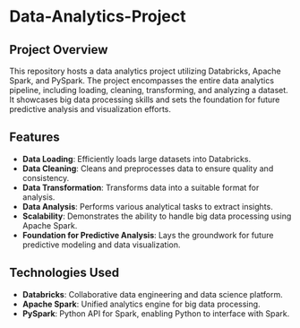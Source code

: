 # Data-Analytics-Project

## Project Overview
This repository hosts a data analytics project utilizing Databricks, Apache Spark, and PySpark. The project encompasses the entire data analytics pipeline, including loading, cleaning, transforming, and analyzing a dataset. It showcases big data processing skills and sets the foundation for future predictive analysis and visualization efforts.

## Features
- **Data Loading**: Efficiently loads large datasets into Databricks.
- **Data Cleaning**: Cleans and preprocesses data to ensure quality and consistency.
- **Data Transformation**: Transforms data into a suitable format for analysis.
- **Data Analysis**: Performs various analytical tasks to extract insights.
- **Scalability**: Demonstrates the ability to handle big data processing using Apache Spark.
- **Foundation for Predictive Analysis**: Lays the groundwork for future predictive modeling and data visualization.

## Technologies Used
- **Databricks**: Collaborative data engineering and data science platform.
- **Apache Spark**: Unified analytics engine for big data processing.
- **PySpark**: Python API for Spark, enabling Python to interface with Spark.
